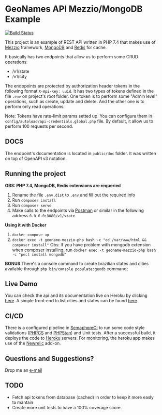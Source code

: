 GeoNames API Mezzio/MongoDB Example
=================================================
[![Build Status](https://semaphoreci.com/api/v1/mariojrrc/geonames-api-mezzio/branches/master/badge.svg)](https://semaphoreci.com/mariojrrc/geonames-api-mezzio)

This project is an example of REST API written in PHP 7.4 that makes use of [Mezzio](https://docs.mezzio.dev/) framework, [MongoDB](https://mongodb.com/) and [Redis](https://redis.io/) for cache.

It basically has two endpoints that allow us to perform some CRUD operations:

- /v1/state
- /v1/city

The endppoints are protected by authorization header tokens in the following format `X-Api-Key: uuid`. It has two types of tokens defined in the file `.env` on project's root folder. One token is to perform some "Admin level" operations, such as create, update and delete. And the other one is to perform only read operations.

Note: Tokens have rate-limit params setted up. You can configure them in `config/autoload/api-credentials.global.php` file. By default, it allow us to perform 100 requests per second.

## DOCS
The endpoint's documentation is located in `public/doc` folder. It was written on top of OpenAPI v3 notation.

## Running the project

**OBS: PHP 7.4, MongoDB, Redis extensions are requeried**

1. Rename the file `.env.dist` to `.env` and fill out the required info
2. Run `composer install`
3. Run `composer serve`
4. Make calls to the endpoints via [Postman](https://www.getpostman.com/) or similar in the following address `0.0.0.0:8080/v1/state`

**Using it with Docker**
1. `docker-compose up`
2. `docker exec -t geoname-mezzio-php bash -c "cd /var/www/html && composer install"`
Obs: If you have problem with mongodb extension when composer installing, run `docker exec -t geoname-mezzio-php bash -c "pecl install mongodb"`

**BONUS**
There's a console command to create brazilian states and cities available through `php bin/console populate:geodb` command;

## Live Demo
You can check the api and its documentation live on Heroku by clicking  [here](http://geonames-api.herokuapp.com/doc/). A simple front-end to list cities and states can be found [here](https://github.com/mariojrrc/geonames-vue).

## CI/CD
There is a configured pipeline in [SemaphoreCI](http://semaphoreci.com/) to run some code style validations ([PHPCS](https://github.com/squizlabs/PHP_CodeSniffer) and [PHPStan](https://github.com/phpstan/phpstan)) and Unit tests. After a successful build, it deploys the code to [Heroku](https://heroku.com) servers.
For monitoring, the heroku app makes use of the [Newrelic](https://newrelic.com/) add-on.

## Questions and Suggestions?
Drop me an [e-mail](mailto:mariojr.rcosta@gmail.com)

## TODO
- Fetch api tokens from database (cached) in order to keep it more easly to mantain
- Create more unit tests to have a 100% coverage score.
